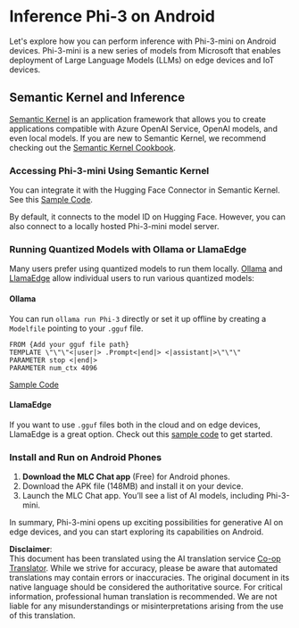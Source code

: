 <!--
CO_OP_TRANSLATOR_METADATA:
{
  "original_hash": "9481b07dda8f9715a5d1ff43fb27568b",
  "translation_date": "2025-07-09T19:59:48+00:00",
  "source_file": "md/01.Introduction/03/Android_Inference.md",
  "language_code": "en"
}
-->
# **Inference Phi-3 on Android**

Let's explore how you can perform inference with Phi-3-mini on Android devices. Phi-3-mini is a new series of models from Microsoft that enables deployment of Large Language Models (LLMs) on edge devices and IoT devices.

## Semantic Kernel and Inference

[Semantic Kernel](https://github.com/microsoft/semantic-kernel) is an application framework that allows you to create applications compatible with Azure OpenAI Service, OpenAI models, and even local models. If you are new to Semantic Kernel, we recommend checking out the [Semantic Kernel Cookbook](https://github.com/microsoft/SemanticKernelCookBook?WT.mc_id=aiml-138114-kinfeylo).

### Accessing Phi-3-mini Using Semantic Kernel

You can integrate it with the Hugging Face Connector in Semantic Kernel. See this [Sample Code](https://github.com/Azure-Samples/Phi-3MiniSamples/tree/main/semantickernel?WT.mc_id=aiml-138114-kinfeylo).

By default, it connects to the model ID on Hugging Face. However, you can also connect to a locally hosted Phi-3-mini model server.

### Running Quantized Models with Ollama or LlamaEdge

Many users prefer using quantized models to run them locally. [Ollama](https://ollama.com/) and [LlamaEdge](https://llamaedge.com) allow individual users to run various quantized models:

#### Ollama

You can run `ollama run Phi-3` directly or set it up offline by creating a `Modelfile` pointing to your `.gguf` file.

```gguf
FROM {Add your gguf file path}
TEMPLATE \"\"\"<|user|> .Prompt<|end|> <|assistant|>\"\"\"
PARAMETER stop <|end|>
PARAMETER num_ctx 4096
```

[Sample Code](https://github.com/Azure-Samples/Phi-3MiniSamples/tree/main/ollama?WT.mc_id=aiml-138114-kinfeylo)

#### LlamaEdge

If you want to use `.gguf` files both in the cloud and on edge devices, LlamaEdge is a great option. Check out this [sample code](https://github.com/Azure-Samples/Phi-3MiniSamples/tree/main/wasm?WT.mc_id=aiml-138114-kinfeylo) to get started.

### Install and Run on Android Phones

1. **Download the MLC Chat app** (Free) for Android phones.  
2. Download the APK file (148MB) and install it on your device.  
3. Launch the MLC Chat app. You’ll see a list of AI models, including Phi-3-mini.

In summary, Phi-3-mini opens up exciting possibilities for generative AI on edge devices, and you can start exploring its capabilities on Android.

**Disclaimer**:  
This document has been translated using the AI translation service [Co-op Translator](https://github.com/Azure/co-op-translator). While we strive for accuracy, please be aware that automated translations may contain errors or inaccuracies. The original document in its native language should be considered the authoritative source. For critical information, professional human translation is recommended. We are not liable for any misunderstandings or misinterpretations arising from the use of this translation.